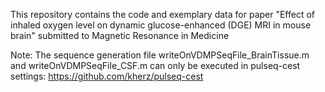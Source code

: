 This repository contains the code and exemplary data for paper "Effect of inhaled oxygen level on dynamic glucose-enhanced (DGE) MRI in mouse brain" submitted to Magnetic Resonance in Medicine

Note: The sequence generation file writeOnVDMPSeqFile_BrainTissue.m and writeOnVDMPSeqFile_CSF.m can only be executed in pulseq-cest settings: https://github.com/kherz/pulseq-cest
